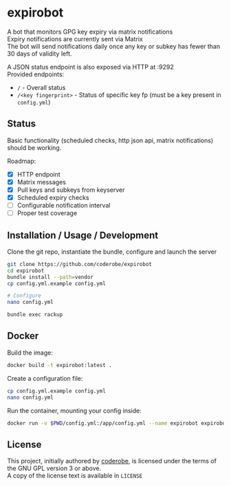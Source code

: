 # expirobot

A bot that monitors GPG key expiry via matrix notifications  
Expiry notifications are currently sent via Matrix  
The bot will send notifications daily once any key or subkey has fewer than 30 days of validity left.

A JSON status endpoint is also exposed via HTTP at :9292  
Provided endpoints:
- `/` - Overall status
- `/<key fingerprint>` - Status of specific key fp (must be a key present in `config.yml`)

## Status

Basic functionality (scheduled checks, http json api, matrix notifications) should be working. 

Roadmap: 
- [x] HTTP endpoint
- [x] Matrix messages
- [x] Pull keys and subkeys from keyserver
- [x] Scheduled expiry checks
- [ ] Configurable notification interval
- [ ] Proper test coverage

## Installation / Usage / Development

Clone the git repo, instantiate the bundle, configure and launch the server

```sh
git clone https://github.com/coderobe/expirobot
cd expirobot
bundle install --path=vendor
cp config.yml.example config.yml

# Configure
nano config.yml

bundle exec rackup
```

## Docker

Build the image: 
```sh
docker build -t expirobot:latest .
```

Create a configuration file: 
```sh
cp config.yml.example config.yml
nano config.yml
```

Run the container, mounting your config inside: 
```sh
docker run -v $PWD/config.yml:/app/config.yml --name expirobot expirobot:latest
```

## License

This project, initially authored by [coderobe](https://github.com/coderobe), is licensed under the terms of the GNU GPL version 3 or above.  
A copy of the license text is available in `LICENSE`
